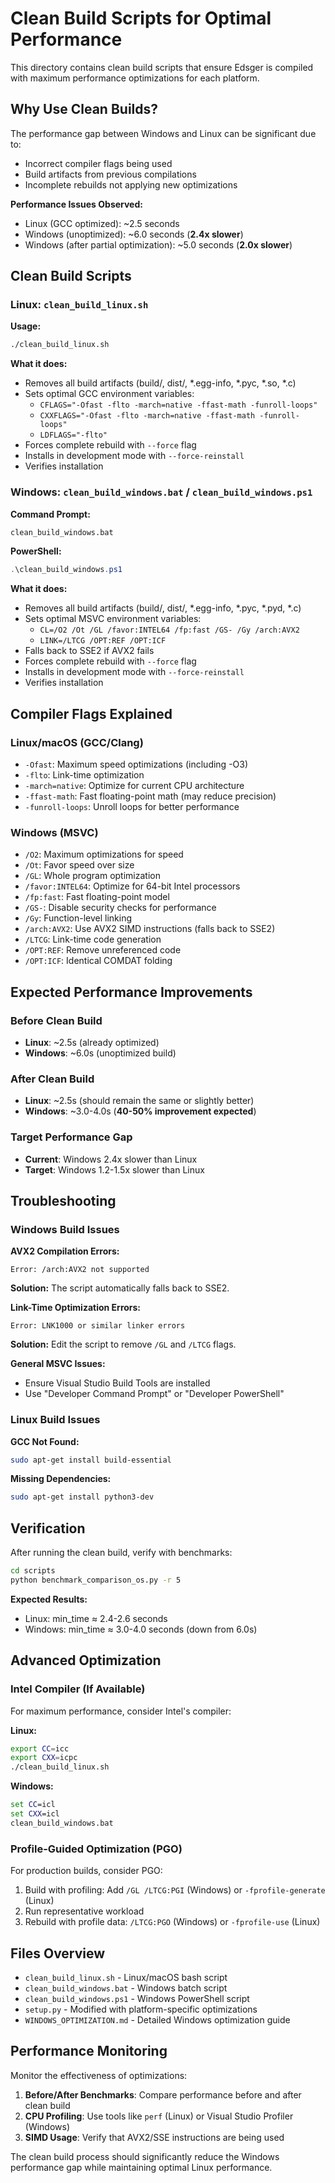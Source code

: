 # Clean Build Scripts for Optimal Performance

This directory contains clean build scripts that ensure Edsger is compiled with maximum performance optimizations for each platform.

## Why Use Clean Builds?

The performance gap between Windows and Linux can be significant due to:
- Incorrect compiler flags being used
- Build artifacts from previous compilations
- Incomplete rebuilds not applying new optimizations

**Performance Issues Observed:**
- Linux (GCC optimized): ~2.5 seconds
- Windows (unoptimized): ~6.0 seconds (**2.4x slower**)
- Windows (after partial optimization): ~5.0 seconds (**2.0x slower**)

## Clean Build Scripts

### Linux: `clean_build_linux.sh`

**Usage:**
```bash
./clean_build_linux.sh
```

**What it does:**
- Removes all build artifacts (build/, dist/, *.egg-info, *.pyc, *.so, *.c)
- Sets optimal GCC environment variables:
  - `CFLAGS="-Ofast -flto -march=native -ffast-math -funroll-loops"`
  - `CXXFLAGS="-Ofast -flto -march=native -ffast-math -funroll-loops"`
  - `LDFLAGS="-flto"`
- Forces complete rebuild with `--force` flag
- Installs in development mode with `--force-reinstall`
- Verifies installation

### Windows: `clean_build_windows.bat` / `clean_build_windows.ps1`

**Command Prompt:**
```cmd
clean_build_windows.bat
```

**PowerShell:**
```powershell
.\clean_build_windows.ps1
```

**What it does:**
- Removes all build artifacts (build/, dist/, *.egg-info, *.pyc, *.pyd, *.c)
- Sets optimal MSVC environment variables:
  - `CL=/O2 /Ot /GL /favor:INTEL64 /fp:fast /GS- /Gy /arch:AVX2`
  - `LINK=/LTCG /OPT:REF /OPT:ICF`
- Falls back to SSE2 if AVX2 fails
- Forces complete rebuild with `--force` flag
- Installs in development mode with `--force-reinstall`
- Verifies installation

## Compiler Flags Explained

### Linux/macOS (GCC/Clang)
- `-Ofast`: Maximum speed optimizations (including -O3)
- `-flto`: Link-time optimization
- `-march=native`: Optimize for current CPU architecture
- `-ffast-math`: Fast floating-point math (may reduce precision)
- `-funroll-loops`: Unroll loops for better performance

### Windows (MSVC)
- `/O2`: Maximum optimizations for speed
- `/Ot`: Favor speed over size
- `/GL`: Whole program optimization
- `/favor:INTEL64`: Optimize for 64-bit Intel processors
- `/fp:fast`: Fast floating-point model
- `/GS-`: Disable security checks for performance
- `/Gy`: Function-level linking
- `/arch:AVX2`: Use AVX2 SIMD instructions (falls back to SSE2)
- `/LTCG`: Link-time code generation
- `/OPT:REF`: Remove unreferenced code
- `/OPT:ICF`: Identical COMDAT folding

## Expected Performance Improvements

### Before Clean Build
- **Linux**: ~2.5s (already optimized)
- **Windows**: ~6.0s (unoptimized build)

### After Clean Build
- **Linux**: ~2.5s (should remain the same or slightly better)
- **Windows**: ~3.0-4.0s (**40-50% improvement expected**)

### Target Performance Gap
- **Current**: Windows 2.4x slower than Linux
- **Target**: Windows 1.2-1.5x slower than Linux

## Troubleshooting

### Windows Build Issues

**AVX2 Compilation Errors:**
```
Error: /arch:AVX2 not supported
```
**Solution:** The script automatically falls back to SSE2.

**Link-Time Optimization Errors:**
```
Error: LNK1000 or similar linker errors
```
**Solution:** Edit the script to remove `/GL` and `/LTCG` flags.

**General MSVC Issues:**
- Ensure Visual Studio Build Tools are installed
- Use "Developer Command Prompt" or "Developer PowerShell"

### Linux Build Issues

**GCC Not Found:**
```bash
sudo apt-get install build-essential
```

**Missing Dependencies:**
```bash
sudo apt-get install python3-dev
```

## Verification

After running the clean build, verify with benchmarks:

```bash
cd scripts
python benchmark_comparison_os.py -r 5
```

**Expected Results:**
- Linux: min_time ≈ 2.4-2.6 seconds
- Windows: min_time ≈ 3.0-4.0 seconds (down from 6.0s)

## Advanced Optimization

### Intel Compiler (If Available)
For maximum performance, consider Intel's compiler:

**Linux:**
```bash
export CC=icc
export CXX=icpc
./clean_build_linux.sh
```

**Windows:**
```cmd
set CC=icl
set CXX=icl
clean_build_windows.bat
```

### Profile-Guided Optimization (PGO)
For production builds, consider PGO:

1. Build with profiling: Add `/GL /LTCG:PGI` (Windows) or `-fprofile-generate` (Linux)
2. Run representative workload
3. Rebuild with profile data: `/LTCG:PGO` (Windows) or `-fprofile-use` (Linux)

## Files Overview

- `clean_build_linux.sh` - Linux/macOS bash script
- `clean_build_windows.bat` - Windows batch script  
- `clean_build_windows.ps1` - Windows PowerShell script
- `setup.py` - Modified with platform-specific optimizations
- `WINDOWS_OPTIMIZATION.md` - Detailed Windows optimization guide

## Performance Monitoring

Monitor the effectiveness of optimizations:

1. **Before/After Benchmarks**: Compare performance before and after clean build
2. **CPU Profiling**: Use tools like `perf` (Linux) or Visual Studio Profiler (Windows)
3. **SIMD Usage**: Verify that AVX2/SSE instructions are being used

The clean build process should significantly reduce the Windows performance gap while maintaining optimal Linux performance.